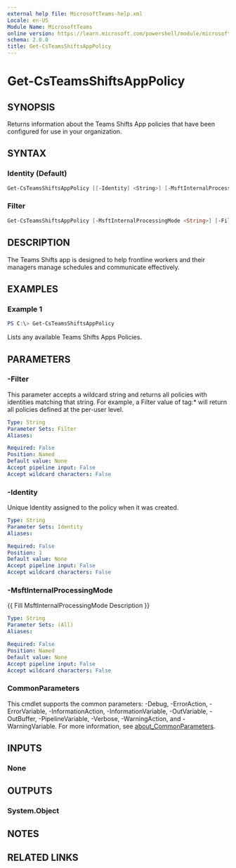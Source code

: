 ```yaml
---
external help file: MicrosoftTeams-help.xml
Locale: en-US
Module Name: MicrosoftTeams
online version: https://learn.microsoft.com/powershell/module/microsoftteams/get-csteamsshiftsapppolicy
schema: 2.0.0
title: Get-CsTeamsShiftsAppPolicy
---
```


# Get-CsTeamsShiftsAppPolicy

## SYNOPSIS

Returns information about the Teams Shifts App policies that have been configured for use in your organization.

## SYNTAX

### Identity (Default)

```powershell
Get-CsTeamsShiftsAppPolicy [[-Identity] <String>] [-MsftInternalProcessingMode <String>] [<CommonParameters>]
```

### Filter

```powershell
Get-CsTeamsShiftsAppPolicy [-MsftInternalProcessingMode <String>] [-Filter <String>] [<CommonParameters>]
```

## DESCRIPTION

The Teams Shifts app is designed to help frontline workers and their managers manage schedules and communicate effectively.

## EXAMPLES

### Example 1

```powershell
PS C:\> Get-CsTeamsShiftsAppPolicy
```

Lists any available Teams Shifts Apps Policies.

## PARAMETERS

### -Filter

This parameter accepts a wildcard string and returns all policies with identities matching that string. For example, a Filter value of tag:* will return all policies defined at the per-user level.

```yaml
Type: String
Parameter Sets: Filter
Aliases:

Required: False
Position: Named
Default value: None
Accept pipeline input: False
Accept wildcard characters: False
```

### -Identity

Unique Identity assigned to the policy when it was created.

```yaml
Type: String
Parameter Sets: Identity
Aliases:

Required: False
Position: 1
Default value: None
Accept pipeline input: False
Accept wildcard characters: False
```

### -MsftInternalProcessingMode

{{ Fill MsftInternalProcessingMode Description }}

```yaml
Type: String
Parameter Sets: (All)
Aliases:

Required: False
Position: Named
Default value: None
Accept pipeline input: False
Accept wildcard characters: False
```

### CommonParameters

This cmdlet supports the common parameters: -Debug, -ErrorAction, -ErrorVariable, -InformationAction, -InformationVariable, -OutVariable, -OutBuffer, -PipelineVariable, -Verbose, -WarningAction, and -WarningVariable. For more information, see [about_CommonParameters](http://go.microsoft.com/fwlink/?LinkID=113216).

## INPUTS

### None

## OUTPUTS

### System.Object

## NOTES

## RELATED LINKS
